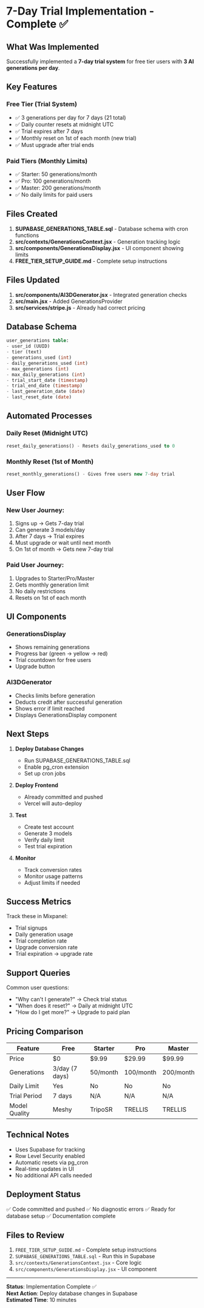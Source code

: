 # 7-Day Trial Implementation - Complete ✅

## What Was Implemented

Successfully implemented a **7-day trial system** for free tier users with **3 AI generations per day**.

## Key Features

### Free Tier (Trial System)
- ✅ 3 generations per day for 7 days (21 total)
- ✅ Daily counter resets at midnight UTC
- ✅ Trial expires after 7 days
- ✅ Monthly reset on 1st of each month (new trial)
- ✅ Must upgrade after trial ends

### Paid Tiers (Monthly Limits)
- ✅ Starter: 50 generations/month
- ✅ Pro: 100 generations/month  
- ✅ Master: 200 generations/month
- ✅ No daily limits for paid users

## Files Created

1. **SUPABASE_GENERATIONS_TABLE.sql** - Database schema with cron functions
2. **src/contexts/GenerationsContext.jsx** - Generation tracking logic
3. **src/components/GenerationsDisplay.jsx** - UI component showing limits
4. **FREE_TIER_SETUP_GUIDE.md** - Complete setup instructions

## Files Updated

1. **src/components/AI3DGenerator.jsx** - Integrated generation checks
2. **src/main.jsx** - Added GenerationsProvider
3. **src/services/stripe.js** - Already had correct pricing

## Database Schema

```sql
user_generations table:
- user_id (UUID)
- tier (text)
- generations_used (int)
- daily_generations_used (int)
- max_generations (int)
- max_daily_generations (int)
- trial_start_date (timestamp)
- trial_end_date (timestamp)
- last_generation_date (date)
- last_reset_date (date)
```

## Automated Processes

### Daily Reset (Midnight UTC)
```sql
reset_daily_generations() - Resets daily_generations_used to 0
```

### Monthly Reset (1st of Month)
```sql
reset_monthly_generations() - Gives free users new 7-day trial
```

## User Flow

### New User Journey:
1. Signs up → Gets 7-day trial
2. Can generate 3 models/day
3. After 7 days → Trial expires
4. Must upgrade or wait until next month
5. On 1st of month → Gets new 7-day trial

### Paid User Journey:
1. Upgrades to Starter/Pro/Master
2. Gets monthly generation limit
3. No daily restrictions
4. Resets on 1st of each month

## UI Components

### GenerationsDisplay
- Shows remaining generations
- Progress bar (green → yellow → red)
- Trial countdown for free users
- Upgrade button

### AI3DGenerator
- Checks limits before generation
- Deducts credit after successful generation
- Shows error if limit reached
- Displays GenerationsDisplay component

## Next Steps

1. **Deploy Database Changes**
   - Run SUPABASE_GENERATIONS_TABLE.sql
   - Enable pg_cron extension
   - Set up cron jobs

2. **Deploy Frontend**
   - Already committed and pushed
   - Vercel will auto-deploy

3. **Test**
   - Create test account
   - Generate 3 models
   - Verify daily limit
   - Test trial expiration

4. **Monitor**
   - Track conversion rates
   - Monitor usage patterns
   - Adjust limits if needed

## Success Metrics

Track these in Mixpanel:
- Trial signups
- Daily generation usage
- Trial completion rate
- Upgrade conversion rate
- Trial expiration → upgrade rate

## Support Queries

Common user questions:
- "Why can't I generate?" → Check trial status
- "When does it reset?" → Daily at midnight UTC
- "How do I get more?" → Upgrade to paid plan

## Pricing Comparison

| Feature | Free | Starter | Pro | Master |
|---------|------|---------|-----|--------|
| Price | $0 | $9.99 | $29.99 | $99.99 |
| Generations | 3/day (7 days) | 50/month | 100/month | 200/month |
| Daily Limit | Yes | No | No | No |
| Trial Period | 7 days | N/A | N/A | N/A |
| Model Quality | Meshy | TripoSR | TRELLIS | TRELLIS |

## Technical Notes

- Uses Supabase for tracking
- Row Level Security enabled
- Automatic resets via pg_cron
- Real-time updates in UI
- No additional API calls needed

## Deployment Status

✅ Code committed and pushed
✅ No diagnostic errors
✅ Ready for database setup
✅ Documentation complete

## Files to Review

1. `FREE_TIER_SETUP_GUIDE.md` - Complete setup instructions
2. `SUPABASE_GENERATIONS_TABLE.sql` - Run this in Supabase
3. `src/contexts/GenerationsContext.jsx` - Core logic
4. `src/components/GenerationsDisplay.jsx` - UI component

---

**Status**: Implementation Complete ✅  
**Next Action**: Deploy database changes in Supabase  
**Estimated Time**: 10 minutes
